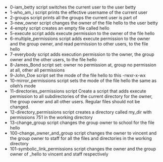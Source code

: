 - 0-iam_betty script switches the current user to the user betty 
- 1-who_am_i script prints the effective username of the current user
- 2-groups script prints all the groups the current user is part of
- 3-new_owner script changes the owner of the file hello to the user betty
- 4-empty script creates an empty file called hello
- 5-execute script adds execute permission to the owner of the file hello
- 6-multiple_permissions script adds execute permission to the owner and the group owner, and read permission to other users, to the file hello
- 7-everybody script adds execution permission to the owner, the group owner and the other users, to the file hello
- 8-James_Bond script set: owner no permission at, group no permission at all, other all permissions
- 9-John_Doe script set the mode of the file hello to this -rwxr-x-wx
- 10-mirror_permissions script sets the mode of the file hello the same as olleh’s mode
- 11-directories_permissions script 
Create a script that adds execute permission to all subdirectories of the current directory for the owner, the group owner and all other users. Regular files should not be changed.
- 12-directory_permissions script creates a directory called my_dir with permissions 751 in the working directory
- 13-change_group script changes the group owner to school for the file hello
- 100-change_owner_and_group script changes the owner to vincent and the group owner to staff for all the files and directories in the working directory
- 101-symbolic_link_permissions script changes the owner and the group owner of _hello to vincent and staff respectively

